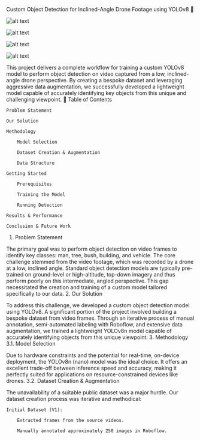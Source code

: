 Custom Object Detection for Inclined-Angle Drone Footage using YOLOv8 🚀

![alt text](https://img.shields.io/badge/Project-Custom%20Object%20Detection-blue)

![alt text](https://img.shields.io/badge/Python-3.9+-blue.svg)

![alt text](https://img.shields.io/badge/Framework-YOLOv8-red)

![alt text](https://img.shields.io/badge/License-MIT-green)

This project delivers a complete workflow for training a custom YOLOv8 model to perform object detection on video captured from a low, inclined-angle drone perspective. By creating a bespoke dataset and leveraging aggressive data augmentation, we successfully developed a lightweight model capable of accurately identifying key objects from this unique and challenging viewpoint.
📝 Table of Contents

    Problem Statement

    Our Solution

    Methodology

        Model Selection

        Dataset Creation & Augmentation

        Data Structure

    Getting Started

        Prerequisites

        Training the Model

        Running Detection

    Results & Performance

    Conclusion & Future Work

1. Problem Statement

The primary goal was to perform object detection on video frames to identify key classes: man, tree, bush, building, and vehicle. The core challenge stemmed from the video footage, which was recorded by a drone at a low, inclined angle. Standard object detection models are typically pre-trained on ground-level or high-altitude, top-down imagery and thus perform poorly on this intermediate, angled perspective. This gap necessitated the creation and training of a custom model tailored specifically to our data.
2. Our Solution

To address this challenge, we developed a custom object detection model using YOLOv8. A significant portion of the project involved building a bespoke dataset from video frames. Through an iterative process of manual annotation, semi-automated labeling with Roboflow, and extensive data augmentation, we trained a lightweight YOLOv8n model capable of accurately identifying objects from this unique viewpoint.
3. Methodology
3.1. Model Selection

Due to hardware constraints and the potential for real-time, on-device deployment, the YOLOv8n (nano) model was the ideal choice. It offers an excellent trade-off between inference speed and accuracy, making it perfectly suited for applications on resource-constrained devices like drones.
3.2. Dataset Creation & Augmentation

The unavailability of a suitable public dataset was a major hurdle. Our dataset creation process was iterative and methodical:

    Initial Dataset (V1):

        Extracted frames from the source videos.

        Manually annotated approximately 250 images in Roboflow.
